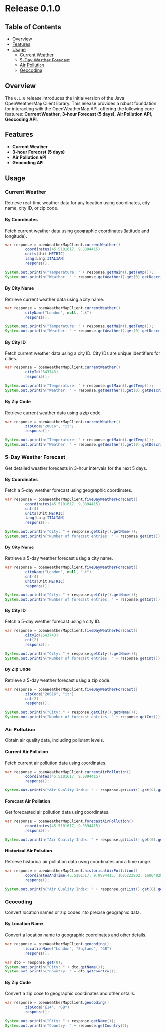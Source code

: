 # Release 0.1.0

## Table of Contents
- [Overview](#overview)
- [Features](#features)
- [Usage](#usage)
  - [Current Weather](#current-weather)
  - [5-Day Weather Forecast](#5-day-weather-forecast)
  - [Air Pollution](#air-pollution)
  - [Geocoding](#geocoding)

## Overview

The `0.1.0` release introduces the initial version of the Java OpenWeatherMap Client library. This release provides a robust foundation for interacting with the OpenWeatherMap API, offering the following core features: **Current Weather**, **3-hour Forecast (5 days)**, **Air Pollution API**, **Geocoding API**.

## Features

- **Current Weather**
- **3-hour Forecast (5 days)**
- **Air Pollution API**
- **Geocoding API**

## Usage

### Current Weather

Retrieve real-time weather data for any location using coordinates, city name, city ID, or zip code.

#### By Coordinates

Fetch current weather data using geographic coordinates (latitude and longitude).

```java
var response = openWeatherMapClient.currentWeather()
        .coordinates(45.5101617, 9.0894415)
        .units(Unit.METRIC)
        .lang(Lang.ITALIAN)
        .response();

System.out.println("Temperature: " + response.getMain().getTemp());
System.out.println("Weather: " + response.getWeather().get(0).getDescription());
```

#### By City Name

Retrieve current weather data using a city name.

```java
var response = openWeatherMapClient.currentWeather()
        .cityName("London", null, "uk")
        .response();

System.out.println("Temperature: " + response.getMain().getTemp());
System.out.println("Weather: " + response.getWeather().get(0).getDescription());
```

#### By City ID

Fetch current weather data using a city ID. City IDs are unique identifiers for cities.

```java
var response = openWeatherMapClient.currentWeather()
        .cityId(2643743)
        .response();

System.out.println("Temperature: " + response.getMain().getTemp());
System.out.println("Weather: " + response.getWeather().get(0).getDescription());
```

#### By Zip Code

Retrieve current weather data using a zip code.

```java
var response = openWeatherMapClient.currentWeather()
        .zipCode("20016", "it")
        .response();

System.out.println("Temperature: " + response.getMain().getTemp());
System.out.println("Weather: " + response.getWeather().get(0).getDescription());
```

### 5-Day Weather Forecast

Get detailed weather forecasts in 3-hour intervals for the next 5 days.

#### By Coordinates

Fetch a 5-day weather forecast using geographic coordinates.

```java
var response = openWeatherMapClient.fiveDayWeatherForecast()
        .coordinates(45.5101617, 9.0894415)
        .cnt(4)
        .units(Unit.METRIC)
        .lang(Lang.ITALIAN)
        .response();

System.out.println("City: " + response.getCity().getName());
System.out.println("Number of forecast entries: " + response.getCnt());
```

#### By City Name

Retrieve a 5-day weather forecast using a city name.

```java
var response = openWeatherMapClient.fiveDayWeatherForecast()
        .cityName("London", null, "uk")
        .cnt(4)
        .units(Unit.METRIC)
        .response();

System.out.println("City: " + response.getCity().getName());
System.out.println("Number of forecast entries: " + response.getCnt());
```

#### By City ID

Fetch a 5-day weather forecast using a city ID.

```java
var response = openWeatherMapClient.fiveDayWeatherForecast()
        .cityId(2643743)
        .cnt(2)
        .response();

System.out.println("City: " + response.getCity().getName());
System.out.println("Number of forecast entries: " + response.getCnt());
```

#### By Zip Code

Retrieve a 5-day weather forecast using a zip code.

```java
var response = openWeatherMapClient.fiveDayWeatherForecast()
        .zipCode("20016", "it")
        .cnt(2)
        .response();

System.out.println("City: " + response.getCity().getName());
System.out.println("Number of forecast entries: " + response.getCnt());
```

### Air Pollution

Obtain air quality data, including pollutant levels.

#### Current Air Pollution

Fetch current air pollution data using coordinates.

```java
var response = openWeatherMapClient.currentAirPollution()
        .coordinates(45.5101617, 9.0894415)
        .response();

System.out.println("Air Quality Index: " + response.getList().get(0).getMain().getAqi());
```

#### Forecast Air Pollution

Get forecasted air pollution data using coordinates.

```java
var response = openWeatherMapClient.forecastAirPollution()
        .coordinates(45.5101617, 9.0894415)
        .response();

System.out.println("Air Quality Index: " + response.getList().get(0).getMain().getAqi());
```

#### Historical Air Pollution

Retrieve historical air pollution data using coordinates and a time range.

```java
var response = openWeatherMapClient.historicalAirPollution()
        .coordinatesAndTime(45.5101617, 9.0894415, 1606223802, 1606482999)
        .response();

System.out.println("Air Quality Index: " + response.getList().get(0).getMain().getAqi());
```

### Geocoding

Convert location names or zip codes into precise geographic data.

#### By Location Name

Convert a location name to geographic coordinates and other details.

```java
var response = openWeatherMapClient.geocoding()
        .locationName("London", "England", "GB")
        .response();

var dto = response.get(0);
System.out.println("City: " + dto.getName());
System.out.println("Country: " + dto.getCountry());
```

#### By Zip Code

Convert a zip code to geographic coordinates and other details.

```java
var response = openWeatherMapClient.geocoding()
        .zipCode("E14", "GB")
        .response();

System.out.println("City: " + response.getName());
System.out.println("Country: " + response.getCountry());
```